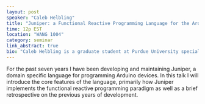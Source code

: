 ```yaml
---
layout: post
speaker: "Caleb Helbling"
title: "Juniper: a Functional Reactive Programming Language for the Arduino"
time: 12p EST
location: "WANG 1004"
category: seminar
link_abstract: true
bio: "Caleb Helbling is a graduate student at Purdue University specializing in the area of programming languages. Before joining Purdue he was a VR developer at a small startup and an Assistant Staff member at MIT Lincoln Laboratory. At MIT Lincoln Laboratory he primarily focused on embedded system development, domain specific languages and graph theory research."
---
```


For the past seven years I have been developing and maintaining Juniper, a domain specific language for programming Arduino devices. In this talk I will introduce the core features of the language, primarily how Juniper implements the functional reactive programming paradigm as well as a brief retrospective on the previous years of development.

